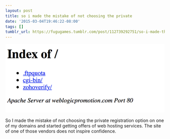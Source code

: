 ```yaml
---
layout: post
title: so i made the mistake of not choosing the private
date: '2015-03-04T19:46:22-08:00'
tags: []
tumblr_url: https://fugugames.tumblr.com/post/112739292751/so-i-made-the-mistake-of-not-choosing-the-private
---
```

 ![](/tumblr_files/tumblr_nkprhajWb91tgne1po1_1280.png)  

So I made the mistake of not choosing the private registration option on one of my domains and started getting offers of web hosting services. The site of one of those vendors does not inspire confidence.

